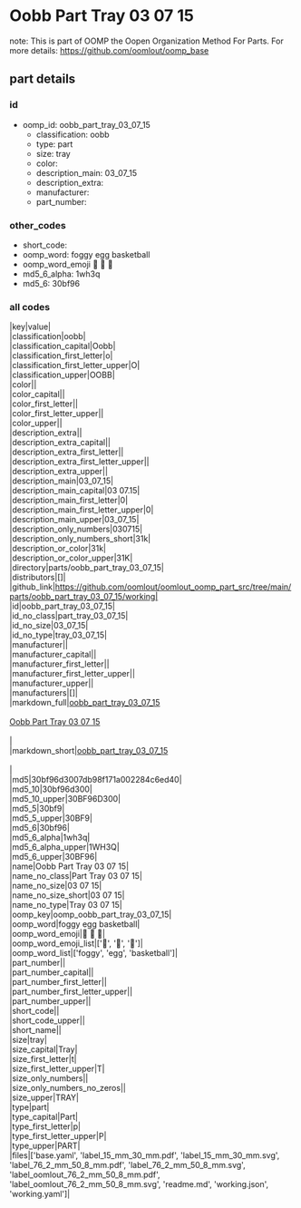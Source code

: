 # Oobb Part Tray 03 07 15  

note: This is part of OOMP the Oopen Organization Method For Parts. For more details: https://github.com/oomlout/oomp_base

##  part details





### id
* oomp_id: oobb_part_tray_03_07_15
  * classification: oobb
  * type: part
  * size: tray
  * color: 
  * description_main: 03_07_15
  * description_extra: 
  * manufacturer: 
  * part_number: 

### other_codes
* short_code: 
* oomp_word: foggy egg basketball
* oomp_word_emoji :foggy: :egg: :basketball:
* md5_6_alpha: 1wh3q
* md5_6: 30bf96

### all codes 
|key|value|  
|classification|oobb|  
|classification_capital|Oobb|  
|classification_first_letter|o|  
|classification_first_letter_upper|O|  
|classification_upper|OOBB|  
|color||  
|color_capital||  
|color_first_letter||  
|color_first_letter_upper||  
|color_upper||  
|description_extra||  
|description_extra_capital||  
|description_extra_first_letter||  
|description_extra_first_letter_upper||  
|description_extra_upper||  
|description_main|03_07_15|  
|description_main_capital|03 07.15|  
|description_main_first_letter|0|  
|description_main_first_letter_upper|0|  
|description_main_upper|03_07_15|  
|description_only_numbers|030715|  
|description_only_numbers_short|31k|  
|description_or_color|31k|  
|description_or_color_upper|31K|  
|directory|parts/oobb_part_tray_03_07_15|  
|distributors|[]|  
|github_link|https://github.com/oomlout/oomlout_oomp_part_src/tree/main/parts/oobb_part_tray_03_07_15/working|  
|id|oobb_part_tray_03_07_15|  
|id_no_class|part_tray_03_07_15|  
|id_no_size|03_07_15|  
|id_no_type|tray_03_07_15|  
|manufacturer||  
|manufacturer_capital||  
|manufacturer_first_letter||  
|manufacturer_first_letter_upper||  
|manufacturer_upper||  
|manufacturers|[]|  
|markdown_full|[oobb_part_tray_03_07_15](https://github.com/oomlout/oomlout_oomp_part_src/tree/main/parts/oobb_part_tray_03_07_15/working)<br>[](https://github.com/oomlout/oomlout_oomp_part_src/tree/main/parts/oobb_part_tray_03_07_15/working)<br>[Oobb Part Tray 03 07 15](https://github.com/oomlout/oomlout_oomp_part_src/tree/main/parts/oobb_part_tray_03_07_15/working)<br><br>|  
|markdown_short|[oobb_part_tray_03_07_15](https://github.com/oomlout/oomlout_oomp_part_src/tree/main/parts/oobb_part_tray_03_07_15/working)<br><br>|  
|md5|30bf96d3007db98f171a002284c6ed40|  
|md5_10|30bf96d300|  
|md5_10_upper|30BF96D300|  
|md5_5|30bf9|  
|md5_5_upper|30BF9|  
|md5_6|30bf96|  
|md5_6_alpha|1wh3q|  
|md5_6_alpha_upper|1WH3Q|  
|md5_6_upper|30BF96|  
|name|Oobb Part Tray 03 07 15|  
|name_no_class|Part Tray 03 07 15|  
|name_no_size|03 07 15|  
|name_no_size_short|03 07 15|  
|name_no_type|Tray 03 07 15|  
|oomp_key|oomp_oobb_part_tray_03_07_15|  
|oomp_word|foggy egg basketball|  
|oomp_word_emoji|:foggy: :egg: :basketball:|  
|oomp_word_emoji_list|[':foggy:', ':egg:', ':basketball:']|  
|oomp_word_list|['foggy', 'egg', 'basketball']|  
|part_number||  
|part_number_capital||  
|part_number_first_letter||  
|part_number_first_letter_upper||  
|part_number_upper||  
|short_code||  
|short_code_upper||  
|short_name||  
|size|tray|  
|size_capital|Tray|  
|size_first_letter|t|  
|size_first_letter_upper|T|  
|size_only_numbers||  
|size_only_numbers_no_zeros||  
|size_upper|TRAY|  
|type|part|  
|type_capital|Part|  
|type_first_letter|p|  
|type_first_letter_upper|P|  
|type_upper|PART|  
|files|['base.yaml', 'label_15_mm_30_mm.pdf', 'label_15_mm_30_mm.svg', 'label_76_2_mm_50_8_mm.pdf', 'label_76_2_mm_50_8_mm.svg', 'label_oomlout_76_2_mm_50_8_mm.pdf', 'label_oomlout_76_2_mm_50_8_mm.svg', 'readme.md', 'working.json', 'working.yaml']|  
